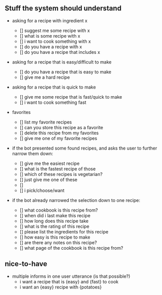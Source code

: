 ## Stuff the system should understand

- asking for a recipe with ingredient x
    - [] suggest me some recipe with x
    - [] what is some recipe with x
    - [] i want to cook something with x
    - [] do you have a recipe with x
    - [] do you have a recipe that includes x

- asking for a recipe that is easy/difficult to make
    - [] do you have a recipe that is easy to make
    - [] give me a hard recipe

- asking for a recipe that is quick to make
    - [] give me some recipe that is fast/quick to make
    - [] i want to cook something fast

- favorites
    - [] list my favorite recipes
    - [] can you store this recipe as a favorite
    - [] delete this recipe from my favorites
    - [] give me one of my favorite recipes

- if the bot presented some found recipes, and asks the user to further narrow them down:
    - [] give me the easiest recipe
    - [] what is the fastest recipe of those
    - [] which of these recipes is vegetarian?
    - [] just give me one of these
    - [] <name>
    - [] i pick/choose/want <name>

- if the bot already narrowed the selection down to one recipe:
    - [] what cookbook is this recipe from?
    - [] when did i last make this recipe
    - [] how long does this recipe take
    - [] what is the rating of this recipe
    - [] please list the ingredients for this recipe
    - [] how easy is this recipe to make
    - [] are there any notes on this recipe?
    - [] what page of the cookbook is this recipe from?


## nice-to-have

- multiple informs in one user utterance (is that possible?)
    - i want a recipe that is {easy} and {fast} to cook
    - i want an {easy} recipe with {potatoes}
